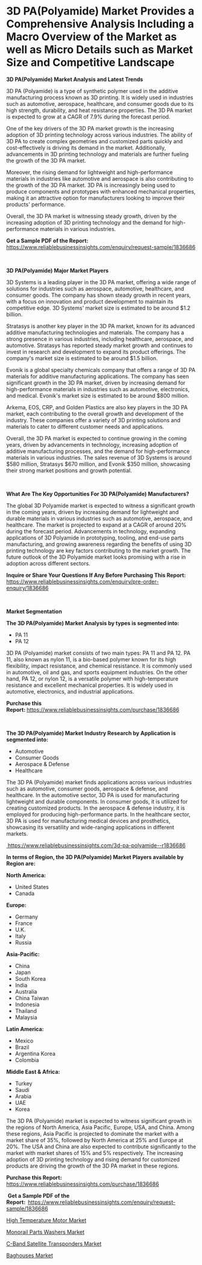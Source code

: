<p><h1>3D PA(Polyamide) Market Provides a Comprehensive Analysis Including a Macro Overview of the Market as well as Micro Details such as Market Size and Competitive Landscape</h1></p><p><strong>3D PA(Polyamide) Market Analysis and Latest Trends</strong></p>
<p><p>3D PA (Polyamide) is a type of synthetic polymer used in the additive manufacturing process known as 3D printing. It is widely used in industries such as automotive, aerospace, healthcare, and consumer goods due to its high strength, durability, and heat resistance properties. The 3D PA market is expected to grow at a CAGR of 7.9% during the forecast period.</p><p>One of the key drivers of the 3D PA market growth is the increasing adoption of 3D printing technology across various industries. The ability of 3D PA to create complex geometries and customized parts quickly and cost-effectively is driving its demand in the market. Additionally, advancements in 3D printing technology and materials are further fueling the growth of the 3D PA market.</p><p>Moreover, the rising demand for lightweight and high-performance materials in industries like automotive and aerospace is also contributing to the growth of the 3D PA market. 3D PA is increasingly being used to produce components and prototypes with enhanced mechanical properties, making it an attractive option for manufacturers looking to improve their products' performance.</p><p>Overall, the 3D PA market is witnessing steady growth, driven by the increasing adoption of 3D printing technology and the demand for high-performance materials in various industries.</p></p>
<p><strong>Get a Sample PDF of the Report:&nbsp;</strong> <a href="https://www.reliablebusinessinsights.com/enquiry/request-sample/1836686">https://www.reliablebusinessinsights.com/enquiry/request-sample/1836686</a></p>
<p>&nbsp;</p>
<p><strong>3D PA(Polyamide) Major Market Players</strong></p>
<p><p>3D Systems is a leading player in the 3D PA market, offering a wide range of solutions for industries such as aerospace, automotive, healthcare, and consumer goods. The company has shown steady growth in recent years, with a focus on innovation and product development to maintain its competitive edge. 3D Systems' market size is estimated to be around $1.2 billion.</p><p>Stratasys is another key player in the 3D PA market, known for its advanced additive manufacturing technologies and materials. The company has a strong presence in various industries, including healthcare, aerospace, and automotive. Stratasys has reported steady market growth and continues to invest in research and development to expand its product offerings. The company's market size is estimated to be around $1.5 billion.</p><p>Evonik is a global specialty chemicals company that offers a range of 3D PA materials for additive manufacturing applications. The company has seen significant growth in the 3D PA market, driven by increasing demand for high-performance materials in industries such as automotive, electronics, and medical. Evonik's market size is estimated to be around $800 million.</p><p>Arkema, EOS, CRP, and Golden Plastics are also key players in the 3D PA market, each contributing to the overall growth and development of the industry. These companies offer a variety of 3D printing solutions and materials to cater to different customer needs and applications.</p><p>Overall, the 3D PA market is expected to continue growing in the coming years, driven by advancements in technology, increasing adoption of additive manufacturing processes, and the demand for high-performance materials in various industries. The sales revenue of 3D Systems is around $580 million, Stratasys $670 million, and Evonik $350 million, showcasing their strong market positions and growth potential.</p></p>
<p>&nbsp;</p>
<p><strong>What Are The Key Opportunities For 3D PA(Polyamide) Manufacturers?</strong></p>
<p><p>The global 3D Polyamide market is expected to witness a significant growth in the coming years, driven by increasing demand for lightweight and durable materials in various industries such as automotive, aerospace, and healthcare. The market is projected to expand at a CAGR of around 20% during the forecast period. Advancements in technology, expanding applications of 3D Polyamide in prototyping, tooling, and end-use parts manufacturing, and growing awareness regarding the benefits of using 3D printing technology are key factors contributing to the market growth. The future outlook of the 3D Polyamide market looks promising with a rise in adoption across different sectors.</p></p>
<p><strong>Inquire or Share Your Questions If Any Before Purchasing This Report:</strong> <a href="https://www.reliablebusinessinsights.com/enquiry/pre-order-enquiry/1836686">https://www.reliablebusinessinsights.com/enquiry/pre-order-enquiry/1836686</a></p>
<p>&nbsp;</p>
<p><strong>Market Segmentation</strong></p>
<p><strong>The 3D PA(Polyamide) Market Analysis by types is segmented into:</strong></p>
<p><ul><li>PA 11</li><li>PA 12</li></ul></p>
<p><p>3D PA (Polyamide) market consists of two main types: PA 11 and PA 12. PA 11, also known as nylon 11, is a bio-based polymer known for its high flexibility, impact resistance, and chemical resistance. It is commonly used in automotive, oil and gas, and sports equipment industries. On the other hand, PA 12, or nylon 12, is a versatile polymer with high-temperature resistance and excellent mechanical properties. It is widely used in automotive, electronics, and industrial applications.</p></p>
<p><strong>Purchase this Report:&nbsp;</strong><a href="https://www.reliablebusinessinsights.com/purchase/1836686">https://www.reliablebusinessinsights.com/purchase/1836686</a></p>
<p>&nbsp;</p>
<p><strong>The 3D PA(Polyamide) Market Industry Research by Application is segmented into:</strong></p>
<p><ul><li>Automotive</li><li>Consumer Goods</li><li>Aerospace & Defense</li><li>Healthcare</li></ul></p>
<p><p>The 3D PA (Polyamide) market finds applications across various industries such as automotive, consumer goods, aerospace & defense, and healthcare. In the automotive sector, 3D PA is used for manufacturing lightweight and durable components. In consumer goods, it is utilized for creating customized products. In the aerospace & defense industry, it is employed for producing high-performance parts. In the healthcare sector, 3D PA is used for manufacturing medical devices and prosthetics, showcasing its versatility and wide-ranging applications in different markets.</p></p>
<p><a href="https://www.reliablebusinessinsights.com/3d-pa-polyamide--r1836686">&nbsp;https://www.reliablebusinessinsights.com/3d-pa-polyamide--r1836686</a></p>
<p><strong>In terms of Region, the 3D PA(Polyamide) Market Players available by Region are:</strong></p>
<p>
    <p> <strong> North America: </strong>
        <ul>
            <li>United States</li>
            <li>Canada</li>
        </ul>
        </p> 
    <p> <strong> Europe: </strong>
        <ul>
            <li>Germany</li>
            <li>France</li>
            <li>U.K.</li>
            <li>Italy</li>
            <li>Russia</li>
        </ul>
        </p> 
    <p> <strong> Asia-Pacific: </strong>
        <ul>
            <li>China</li>
            <li>Japan</li>
            <li>South Korea</li>
            <li>India</li>
            <li>Australia</li>
            <li>China Taiwan</li>
            <li>Indonesia</li>
            <li>Thailand</li>
            <li>Malaysia</li>
        </ul>
        </p> 
    <p> <strong> Latin America: </strong>
        <ul>
            <li>Mexico</li>
            <li>Brazil</li>
            <li>Argentina Korea</li>
            <li>Colombia</li>
        </ul>
        </p> 
    <p> <strong> Middle East & Africa: </strong>
        <ul>
            <li>Turkey</li>
            <li>Saudi</li>
            <li>Arabia</li>
            <li>UAE</li>
            <li>Korea</li>
        </ul>
    </p>
    </p>
<p><p>The 3D PA (Polyamide) market is expected to witness significant growth in the regions of North America, Asia Pacific, Europe, USA, and China. Among these regions, Asia Pacific is projected to dominate the market with a market share of 35%, followed by North America at 25% and Europe at 20%. The USA and China are also expected to contribute significantly to the market with market shares of 15% and 5% respectively. The increasing adoption of 3D printing technology and rising demand for customized products are driving the growth of the 3D PA market in these regions.</p></p>
<p><strong>Purchase this Report: </strong><a href="https://www.reliablebusinessinsights.com/purchase/1836686">https://www.reliablebusinessinsights.com/purchase/1836686</a></p>
<p>&nbsp;<strong>Get a Sample PDF of the Report:&nbsp;&nbsp;</strong><a href="https://www.reliablebusinessinsights.com/enquiry/request-sample/1836686">https://www.reliablebusinessinsights.com/enquiry/request-sample/1836686</a></p>
<p><strong></strong></p>
<p><p><a href="https://www.linkedin.com/pulse/navigating-global-high-temperature-motor-market-landscape-dte1e">High Temperature Motor Market</a></p><p><a href="https://www.linkedin.com/pulse/monorail-parts-washers-market-size-growth-industry-analysis-cvnce">Monorail Parts Washers Market</a></p><p><a href="https://github.com/btwcqfvq34/Market-Research-Report-List-1/blob/main/c-band-satellite-transponders-market.md">C-Band Satellite Transponders Market</a></p><p><a href="https://github.com/anggakarna133/Market-Research-Report-List-1/blob/main/baghouses-market.md">Baghouses Market</a></p></p>